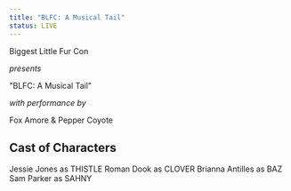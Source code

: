 ```yaml
---
title: "BLFC: A Musical Tail"
status: LIVE
---
```

<div class="textcenter">

Biggest Little Fur Con

*presents*

"BLFC: A Musical Tail"

*with performance by*

Fox Amore & Pepper Coyote

</div>

## Cast of Characters

Jessie Jones as THISTLE
Roman Dook as CLOVER
Brianna Antilles as BAZ
Sam Parker as SAHNY